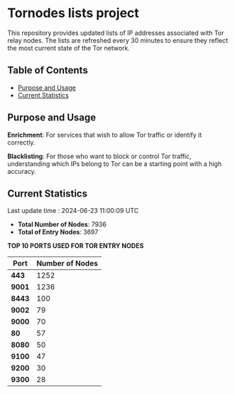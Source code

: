 # Tornodes lists project

This repository provides updated lists of IP addresses associated with Tor relay nodes. The lists are refreshed every 30 minutes to ensure they reflect the most current state of the Tor network.

## Table of Contents

- [Purpose and Usage](#purpose-and-usage)
- [Current Statistics](#current-statistics)


## Purpose and Usage

**Enrichment**: For services that wish to allow Tor traffic or identify it correctly.

**Blacklisting**: For those who want to block or control Tor traffic, understanding which IPs belong to Tor can be a starting point with a high accuracy.

## Current Statistics

Last update time : 2024-06-23 11:00:09 UTC

- **Total Number of Nodes**: 7936
- **Total of Entry Nodes**: 3697

**TOP 10 PORTS USED FOR TOR ENTRY NODES**

| **Port** | **Number of Nodes** |
|------|-----------------|
| **443**   | 1252  |
| **9001**   | 1236  |
| **8443**   | 100  |
| **9002**   | 79  |
| **9000**   | 70  |
| **80**   | 57  |
| **8080**   | 50  |
| **9100**   | 47  |
| **9200**   | 30  |
| **9300**   | 28  |

